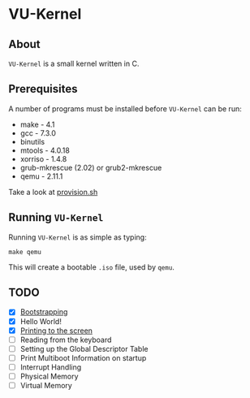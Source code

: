 # VU-Kernel

## About

`VU-Kernel` is a small kernel written in C.

## Prerequisites

A number of programs must be installed before `VU-Kernel` can be run:

- make - 4.1
- gcc - 7.3.0
- binutils
- mtools - 4.0.18
- xorriso - 1.4.8
- grub-mkrescue (2.02) or grub2-mkrescue
- qemu - 2.11.1

Take a look at [provision.sh](./resources/provision.sh)

## Running `VU-Kernel`

Running `VU-Kernel` is as simple as typing:

```
make qemu
```

This will create a bootable `.iso` file, used by `qemu`.

## TODO

- [x] [Bootstrapping](https://jakubclark.github.io/jekyll/update/2019/04/18/bootstrapping.html)
- [x] Hello World!
- [x] [Printing to the screen](https://jakubclark.github.io/jekyll/update/2019/04/18/printing-to-the-screen.html)
- [ ] Reading from the keyboard
- [ ] Setting up the Global Descriptor Table
- [ ] Print Multiboot Information on startup
- [ ] Interrupt Handling
- [ ] Physical Memory
- [ ] Virtual Memory
